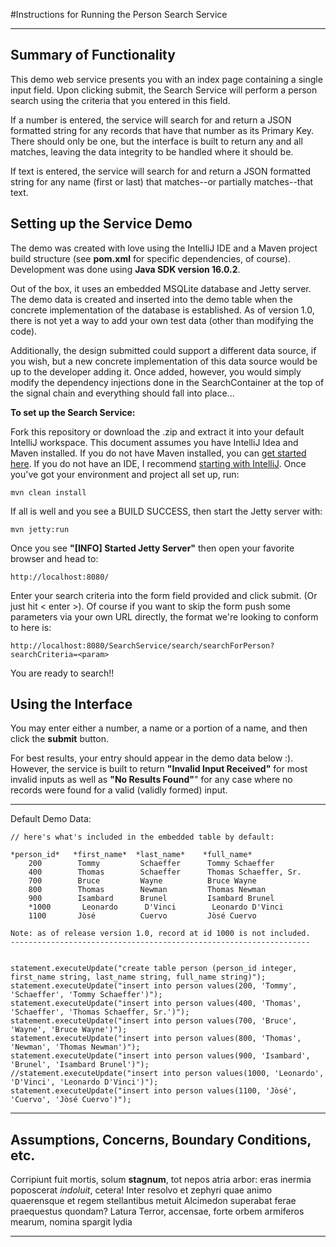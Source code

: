 #Instructions for Running the Person Search Service

---

## Summary of Functionality
This demo web service presents you with an index page containing a single input field.
Upon clicking submit, the Search Service will perform a person search using the criteria that you entered in this field.

If a number is entered, the service will search for and return a JSON formatted string for any records that have that number as its Primary Key.
There should only be one, but the interface is built to return any and all matches, leaving the data integrity to be handled where it should be.

If text is entered, the service will search for and return a JSON formatted string for any name (first or last) that matches--or partially matches--that text.


## Setting up the Service Demo
The demo was created with love using the IntelliJ IDE and a Maven project build structure (see **pom.xml** for specific dependencies, of course).
Development was done using **Java SDK version 16.0.2**.


Out of the box, it uses an embedded MSQLite database and Jetty server.
The demo data is created and inserted into the demo table when the concrete implementation of the database is established.
As of version 1.0, there is not yet a way to add your own test data (other than modifying the code).


Additionally, the design submitted could support a different data source, if you wish, but a new concrete implementation of this data source would be up to the developer adding it.
Once added, however, you would simply modify the dependency injections done in the SearchContainer at the top of the signal chain and everything should fall into place...



**To set up the Search Service:**

Fork this repository or download the .zip and extract it into your default IntelliJ workspace.
This document assumes you have IntelliJ Idea and Maven installed.
If you do not have Maven installed, you can [get started here](https://maven.apache.org/guides/getting-started/maven-in-five-minutes.html).
If you do not have an IDE, I recommend [starting with IntelliJ](https://www.jetbrains.com/help/idea/getting-started.html).
Once you've got your environment and project all set up, run:

    mvn clean install

If all is well and you see a BUILD SUCCESS, then start the Jetty server with:

    mvn jetty:run

Once you see **"[INFO] Started Jetty Server"** then open your favorite browser and head to:

    http://localhost:8080/

Enter your search criteria into the form field provided and click submit.
(Or just hit < enter >).  Of course if you want to skip the form push some parameters via your own 
URL directly, the format we're looking to conform to here is:

    http://localhost:8080/SearchService/search/searchForPerson?searchCriteria=<param>

You are ready to search!!




## Using the Interface
You may enter either a number, a name or a portion of a name, and then click the **submit** button.

For best results, your entry should appear in the demo data below :).
However, the service is built to return **"Invalid Input Received"** for most invalid inputs as well 
as **"No Results Found"**" for any case where no records were found for a valid (validly formed) input. 



---

Default Demo Data:

    // here's what's included in the embedded table by default:

    *person_id*   *first_name*  *last_name*    *full_name*
        200        Tommy         Schaeffer      Tommy Schaeffer
        400        Thomas        Schaeffer      Thomas Schaeffer, Sr.
        700        Bruce         Wayne          Bruce Wayne
        800        Thomas        Newman         Thomas Newman
        900        Isambard      Brunel         Isambard Brunel
        *1000       Leonardo      D'Vinci        Leonardo D'Vinci
        1100       Jòsé          Cuervo         Jòsé Cuervo

    Note: as of release version 1.0, record at id 1000 is not included.
    -------------------------------------------------------------------


    statement.executeUpdate("create table person (person_id integer, first_name string, last_name string, full_name string)");
    statement.executeUpdate("insert into person values(200, 'Tommy', 'Schaeffer', 'Tommy Schaeffer')");
    statement.executeUpdate("insert into person values(400, 'Thomas', 'Schaeffer', 'Thomas Schaeffer, Sr.')");
    statement.executeUpdate("insert into person values(700, 'Bruce', 'Wayne', 'Bruce Wayne')");
    statement.executeUpdate("insert into person values(800, 'Thomas', 'Newman', 'Thomas Newman')");
    statement.executeUpdate("insert into person values(900, 'Isambard', 'Brunel', 'Isambard Brunel')");
    //statement.executeUpdate("insert into person values(1000, 'Leonardo', 'D'Vinci', 'Leonardo D'Vinci')");
    statement.executeUpdate("insert into person values(1100, 'Jòsé', 'Cuervo', 'Jòsé Cuervo')");




---


## Assumptions, Concerns, Boundary Conditions, etc.
Corripiunt fuit mortis, solum **stagnum**, tot nepos atria arbor: eras inermia
poposcerat *indoluit*, cetera! Inter resolvo et zephyri quae animo quaerensque
et regem stellantibus metuit Alcimedon superabat ferae praequestus quondam?
Latura Terror, accensae, forte orbem armiferos mearum, nomina spargit lydia


---


